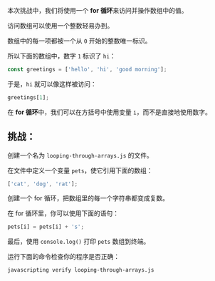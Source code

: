 本次挑战中，我们将使用一个 **for 循环**来访问并操作数组中的值。

访问数组可以使用一个整数轻易办到。

数组中的每一项都被一个从 `0` 开始的整数唯一标识。

所以下面的数组中，数字 `1` 标识了 `hi`：

```js
const greetings = ['hello', 'hi', 'good morning'];
```

于是，`hi` 就可以像这样被访问：

```js
greetings[1];
```

在 **for 循环**中，我们可以在方括号中使用变量 `i`，而不是直接地使用数字。

## 挑战：

创建一个名为 `looping-through-arrays.js` 的文件。

在文件中定义一个变量 `pets`，使它引用下面的数组：

```js
['cat', 'dog', 'rat'];
```

创建一个 for 循环，把数组里的每一个字符串都变成复数。

在 for 循环里，你可以使用下面的语句：

```js
pets[i] = pets[i] + 's';
```

最后，使用 `console.log()` 打印 `pets` 数组到终端。

运行下面的命令检查你的程序是否正确：

```bash
javascripting verify looping-through-arrays.js
```
